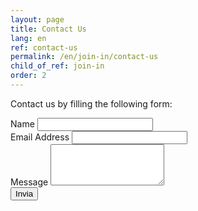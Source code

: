 ```yaml
---
layout: page
title: Contact Us
lang: en
ref: contact-us
permalink: /en/join-in/contact-us
child_of_ref: join-in
order: 2
---
```


Contact us by filling the following form:

<form name="simple-contact-form" accept-charset="utf-8" action="https://formspree.io/{{ site.email }}" method="post">
  <div class="field">
    <label for="full-name">Name</label>
    <input type="text" name="name" id="full-name" />
  </div>
  <div class="field">
    <label for="email-address">Email Address</label>
    <input type="email" name="_replyto" id="email-address" required="" />
  </div>
  <div class="field">
    <label for="message">Message</label>
    <textarea name="message" id="message" rows="4" required=""></textarea>
  </div>
  <input type="hidden" name="_subject" id="email-subject" value="Contact Form Submission">
  <input type="submit" value="Invia" />
</form>
